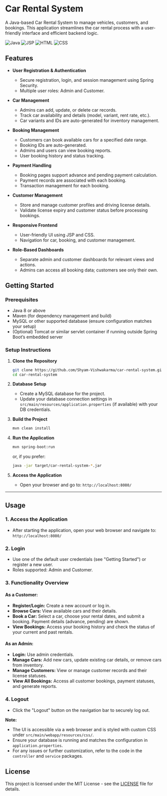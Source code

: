 # Car Rental System

A Java-based Car Rental System to manage vehicles, customers, and bookings. This application streamlines the car rental process with a user-friendly interface and efficient backend logic.

![Java](https://img.shields.io/badge/Java-blue) ![JSP](https://img.shields.io/badge/JSP-green) ![HTML](https://img.shields.io/badge/HTML-cyan) ![CSS](https://img.shields.io/badge/CSS-yellow)

## Features

- **User Registration & Authentication**
  - Secure registration, login, and session management using Spring Security.
  - Multiple user roles: Admin and Customer.

- **Car Management**
  - Admins can add, update, or delete car records.
  - Track car availability and details (model, variant, rent rate, etc.).
  - Car variants and IDs are auto-generated for inventory management.

- **Booking Management**
  - Customers can book available cars for a specified date range.
  - Booking IDs are auto-generated.
  - Admins and users can view booking reports.
  - User booking history and status tracking.

- **Payment Handling**
  - Booking pages support advance and pending payment calculation.
  - Payment records are associated with each booking.
  - Transaction management for each booking.

- **Customer Management**
  - Store and manage customer profiles and driving license details.
  - Validate license expiry and customer status before processing bookings.

- **Responsive Frontend**
  - User-friendly UI using JSP and CSS.
  - Navigation for car, booking, and customer management.

- **Role-Based Dashboards**
  - Separate admin and customer dashboards for relevant views and actions.
  - Admins can access all booking data; customers see only their own.

## Getting Started

### Prerequisites

- Java 8 or above
- Maven (for dependency management and build)
- MySQL or other supported database (ensure configuration matches your setup)
- (Optional) Tomcat or similar servlet container if running outside Spring Boot’s embedded server

### Setup Instructions

1. **Clone the Repository**
    ```bash
    git clone https://github.com/Shyam-Vishwakarma/car-rental-system.git
    cd car-rental-system
    ```

2. **Database Setup**
    - Create a MySQL database for the project.
    - Update your database connection settings in `src/main/resources/application.properties` (if available) with your DB credentials.

3. **Build the Project**
    ```bash
    mvn clean install
    ```

4. **Run the Application**
    ```bash
    mvn spring-boot:run
    ```
    or, if you prefer:
    ```bash
    java -jar target/car-rental-system-*.jar
    ```

5. **Access the Application**
    - Open your browser and go to: `http://localhost:8080/`

---

## Usage

### 1. Access the Application
- After starting the application, open your web browser and navigate to: `http://localhost:8080/`

### 2. Login
- Use one of the default user credentials (see "Getting Started") or register a new user.
- Roles supported: Admin and Customer.

### 3. Functionality Overview

#### As a Customer:
- **Register/Login:** Create a new account or log in.
- **Browse Cars:** View available cars and their details.
- **Book a Car:** Select a car, choose your rental dates, and submit a booking. Payment details (advance, pending) are shown.
- **View Bookings:** Access your booking history and check the status of your current and past rentals.

#### As an Admin:
- **Login:** Use admin credentials.
- **Manage Cars:** Add new cars, update existing car details, or remove cars from inventory.
- **Manage Customers:** View or manage customer records and their license statuses.
- **View All Bookings:** Access all customer bookings, payment statuses, and generate reports.

### 4. Logout
- Click the "Logout" button on the navigation bar to securely log out.

**Note:**  
- The UI is accessible via a web browser and is styled with custom CSS under `src/main/webapp/resources/css/`.
- Ensure your database is running and matches the configuration in `application.properties`.
- For any issues or further customization, refer to the code in the `controller` and `service` packages.

## License

This project is licensed under the MIT License - see the [LICENSE](LICENSE) file for details.
